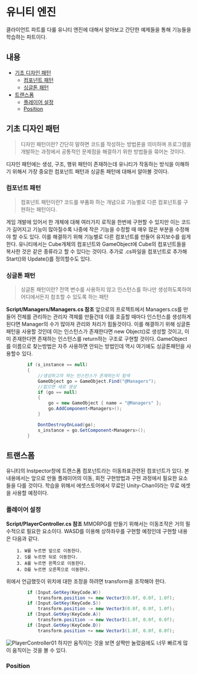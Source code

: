 # 유니티 엔진
클라이언트 파트를 다룰 유니티 엔진에 대해서 알아보고 간단한 예제들을 통해 기능들을 학습하는 파트이다.
## 내용
* [기초 디자인 패턴](#기초-디자인-패턴)
    + [컴포넌트 패턴](#컴포넌트-패턴)
    + [싱글톤 패턴](#싱글톤-패턴)
* [트랜스폼](#트랜스폼)
    + [플레이어 설정](#플레이어-설정)
    + [Position](#Position)
## 기초 디자인 패턴
>디자인 패턴이란?
간단히 말하면 코드를 작성하는 방법론을 의미하며 프로그램을 개발하는 과정에서 공통적인 문제점을 해결하기 위한 방법들을 묶어논 것이다.

디자인 패턴에는 생성, 구조, 행위 패턴이 존재하는데 유니티가 작동하는 방식을 이해하기 위해서 가장 중요한 컴포넌트 패턴과 싱글톤 패턴에 대해서 알아볼 것이다.
### 컴포넌트 패턴
>컴포넌트 패턴이란?
코드를 부품화 하는 개념으로 기능별로 다른 컴포넌트를 구현하는 패턴이다.

게임 개발에 있어서 한 개체에 대해 여러가지 로직을 한번에 구현할 수 있지만 이는 코드가 길어지고 기능이 많아질수록 나중에 작은 기능을 수정할 때 매우 많은 부분을 수정해야 할 수도 있다. 이를 해결하기 위해 기능별로 다른 컴포넌트를 만들어 유지보수를 쉽게 한다.
유니티에서는 Cube개체의 컴포넌트와 GameObject에 Cube의 컴포넌트들을 복사한 것은 같은 종류라고 할 수 있다는 것이다. 추가로 .cs파일을 컴포넌트로 추가해 Start()와 Update()를 정의할수도 있다.
### 싱글톤 패턴
>싱글톤 패턴이란?
전역 변수를 사용하지 않고 인스턴스를 하나만 생성하도록하여 어디에서든지 참조할 수 있도록 하는 패턴

**Script/Managers/Managers.cs 참조**
앞으로의 프로젝트에서 Managers.cs를 만들어 전체를 관리하는 관리자 객체를 만들건데 이를 호출할 때마다 인스턴스를 생성하게 된다면 Manager의 수가 많아져 관리와 처리가 힘들것이다. 이를 해결하기 위해 싱글톤 패턴을 사용할 것인데 이는 인스턴스가 존재한다면 new Object()로 생성할 것이고, 이미 존재한다면 존재하는 인스턴스를 return하는 구조로 구현할 것이다.
GameObject를 이름으로 찾는방법은 자주 사용하면 안되는 방법인데 역시 여기에도 싱글톤패턴을 사용할수 있다.
```c#
        if (s_instance == null)
        {
            //생성하고자 하는 인스턴스가 존재하는지 탐색
            GameObject go = GameObject.Find("@Managers");
            //없으면 새로 생성
            if (go == null)
            {
                go = new GameObject { name = "@Managers" };
                go.AddComponent<Managers>();
            }

            DontDestroyOnLoad(go);
            s_instance = go.GetComponent<Managers>();
        }
```

## 트랜스폼
유니티의 Instpector창에 트랜스폼 컴포넌트라는 이동좌표관련된 컴포넌트가 있다. 본 내용에서는 앞으로 만들 플레이어의 이동, 회전 구현방법과 구현 과정에서 필요한 요소들을 다를 것이다.
학습을 위해서 에셋스토어에서 무료인 Unity-Chan이라는 무료 에셋을 사용할 예정이다.
### 플레이어 설정
**Script/PlayerController.cs 참조**
MMORPG를 만들기 위해서는 이동조작은 거의 필수적으로 필요한 요소이다. WASD를 이용해 상하좌우를 구현할 예정인데 구현할 내용은 다음과 같다.
```
    1. W를 누르면 앞으로 이동한다.
    2. S를 누르면 뒤로 이동한다.
    3. A를 누르면 왼쪽으로 이동한다.
    4. D를 누르면 오른쪽으로 이동한다.
```
위에서 언급했듯이 위치에 대한 조정을 하려면 transform을 조작해야 한다. 
```c#
        if (Input.GetKey(KeyCode.W))
            transform.position += new Vector3(0.0f, 0.0f, 1.0f);
        if (Input.GetKey(KeyCode.S))
            transform.position -= new Vector3(0.0f, 0.0f, 1.0f);
        if (Input.GetKey(KeyCode.A))
            transform.position -= new Vector3(1.0f, 0.0f, 0.0f);
        if (Input.GetKey(KeyCode.D))
            transform.position += new Vector3(1.0f, 0.0f, 0.0f);
```
![PlayerController01](https://user-images.githubusercontent.com/44914802/126035611-62f49ed3-dc6d-4d09-b18d-96aac571b284.gif)
하지만 움직이는 것을 보면 살짝만 눌렀음에도 너무 빠르게 많이 움직이는 것을 볼 수 있다.
### Position